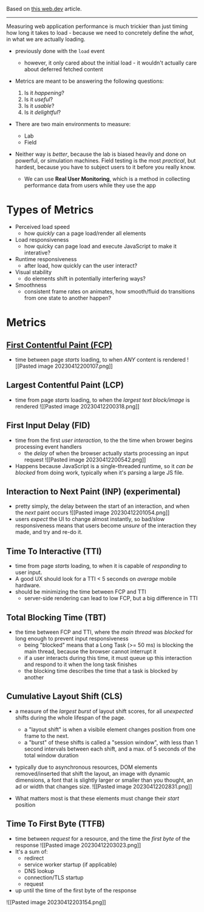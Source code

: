 Based on [this web.dev](https://web.dev/user-centric-performance-metrics/) article.
___
Measuring web application performance is much trickier than just timing how long it takes to load - because we need to concretely define the *what*, in what we are actually loading. 
- previously done with the `load` event
	- however, it only cared about the initial load - it wouldn't actually care about deferred fetched content
- Metrics are meant to be answering the following questions:
	1. Is it *happening*?
	2. Is it *useful*? 
	3. Is it *usable*?
	4. Is it *delightful*?

- There are two main environments to measure:
	- Lab
	- Field
- Neither way is *better*, because the lab is biased heavily and done on powerful, or simulation machines. Field testing is the most *practical*, but hardest, because you have to subject users to it before you really know.
	- We can use **Real User Monitoring**, which is a method in collecting performance data from users while they use the app

# Types of Metrics
- Perceived load speed
	- how *quickly* can a page load/render all elements
- Load responsiveness
	- how quicky can page load and execute JavaScript to make it interative?
- Runtime responsiveness
	- after load, how quickly can the user interact?
- Visual stability
	- do elements shift in potentially interfering ways?
- Smoothness
	- consistent frame rates on animates, how smooth/fluid do transitions from one state to another happen?

# Metrics
## [First Contentful Paint (FCP)](https://web.dev/fcp/)
- time between page *starts* loading, to when *ANY* content is rendered
![[Pasted image 20230412200107.png]]

## Largest Contentful Paint (LCP)
- time from page *starts* loading, to when the *largest text block/image* is rendered
![[Pasted image 20230412200318.png]]

## First Input Delay (FID)
- time from the first *user interaction*, to the the time when brower begins processing event handlers
	- the *delay* of when the browser actually starts processing an input request
![[Pasted image 20230412200542.png]]
- Happens because JavaScript is a single-threaded runtime, so it *can be blocked* from doing work, typically when it's parsing a large JS file.

## Interaction to Next Paint (INP) (experimental)
- pretty simply, the delay between the start of an interaction, and when the *next* paint occurs
![[Pasted image 20230412201054.png]]
- users *expect* the UI to change almost instantly, so bad/slow responsiveness means that users become *unsure* of the interaction they made, and try and re-do it.

## Time To Interactive (TTI)
- time from page *starts* loading, to when it is capable of *responding* to user input.
- A good UX should look for a TTI < 5 seconds on *average* mobile hardware.
- should be minimizing the time between FCP and TTI
	- server-side rendering can lead to low FCP, but a big difference in TTI

## Total Blocking Time (TBT)
- the time between FCP and TTI, where the *main thread* was *blocked* for long enough to prevent input responsiveness
	- being "blocked" means that a Long Task (>= 50 ms) is blocking the main thread, because the browser cannot interrupt it
	- if a user interacts during this time, it must queue up this interaction and respond to it when the long task finishes
	- the blocking time describes the time that a task is blocked by another

## Cumulative Layout Shift (CLS)
- a measure of the *largest burst* of layout shift scores, for all *unexpected* shifts during the whole lifespan of the page.
	- a "layout shift" is when a visibile element changes position from one frame to the next.
	- a "burst" of these shifts is called a "session window", with less than 1 second intervals between each shift, and a max. of 5 seconds of the total window duration

- typically due to asynchronous resources, DOM elements removed/inserted that shift the layout, an image with dynamic dimensions, a font that is slightly larger or smaller than you thought, an ad or width that changes size.
![[Pasted image 20230412202831.png]]
- What matters most is that these elements must change their *start* position

## Time To First Byte (TTFB)
- time between *request* for a resource, and the time the *first byte* of the response
![[Pasted image 20230412203023.png]]
- It's a sum of:
	- redirect
	- service worker startup (if applicable)
	- DNS lookup
	- connection/TLS startup
	- request
- up until the time of the first byte of the response

![[Pasted image 20230412203154.png]]
